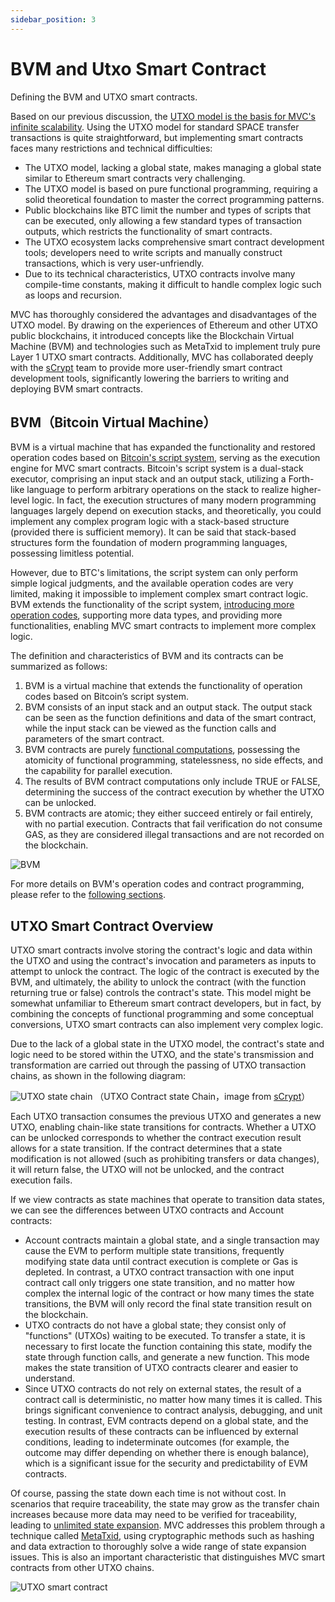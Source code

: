 ```yaml
---
sidebar_position: 3
---
```


# BVM and Utxo Smart Contract

Defining the BVM and UTXO smart contracts.

Based on our previous discussion, the [UTXO model is the basis for MVC's infinite scalability](mvc-performance). Using
the UTXO model for standard SPACE transfer transactions is quite straightforward, but implementing smart contracts faces
many restrictions and technical difficulties:

- The UTXO model, lacking a global state, makes managing a global state similar to Ethereum smart contracts very
  challenging.
- The UTXO model is based on pure functional programming, requiring a solid theoretical foundation to master the correct
  programming patterns.
- Public blockchains like BTC limit the number and types of scripts that can be executed, only allowing a few standard
  types of transaction outputs, which restricts the functionality of smart contracts.
- The UTXO ecosystem lacks comprehensive smart contract development tools; developers need to write scripts and manually
  construct transactions, which is very user-unfriendly.
- Due to its technical characteristics, UTXO contracts involve many compile-time constants, making it difficult to
  handle complex logic such as loops and recursion.

MVC has thoroughly considered the advantages and disadvantages of the UTXO model. By drawing on the experiences of
Ethereum and other UTXO public blockchains, it introduced concepts like the Blockchain Virtual Machine (BVM) and
technologies such as MetaTxid to implement truly pure Layer 1 UTXO smart contracts. Additionally, MVC has collaborated
deeply with the [sCrypt](https://scrypt.io/) team to provide more user-friendly smart contract development tools,
significantly lowering the
barriers to writing and deploying BVM smart contracts.

## BVM（Bitcoin Virtual Machine）

BVM is a virtual machine that has expanded the functionality and restored operation codes based
on [Bitcoin's script system](https://en.bitcoin.it/wiki/Script), serving as the execution engine for MVC smart
contracts. Bitcoin's script system is a dual-stack executor, comprising an input stack and an output stack, utilizing a
Forth-like language to perform arbitrary operations on the stack to realize higher-level logic. In fact, the execution
structures of many modern programming languages largely depend on execution stacks, and theoretically, you could
implement any complex program logic with a stack-based structure (provided there is sufficient memory). It can be said
that stack-based structures form the foundation of modern programming languages, possessing limitless potential.

However, due to BTC's limitations, the script system can only perform simple logical judgments, and the available
operation codes are very limited, making it impossible to implement complex smart contract logic. BVM extends the
functionality of the script
system, [introducing more operation codes](/docs/blockchain/mvc-improvements/bvm-opcode-unlocking), supporting more data
types, and providing more
functionalities, enabling MVC smart contracts to implement more complex logic.

The definition and characteristics of BVM and its contracts can be summarized as follows:

1. BVM is a virtual machine that extends the functionality of operation codes based on Bitcoin’s script system.
2. BVM consists of an input stack and an output stack. The output stack can be seen as the function definitions and data
   of
   the smart contract, while the input stack can be viewed as the function calls and parameters of the smart contract.
3. BVM contracts are purely [functional computations](https://www.turing.com/kb/introduction-to-functional-programming),
   possessing the atomicity of functional programming, statelessness,
   no
   side effects, and the capability for parallel execution.
4. The results of BVM contract computations only include TRUE or FALSE, determining the success of the contract
   execution
   by whether the UTXO can be unlocked.
5. BVM contracts are atomic; they either succeed entirely or fail entirely, with no partial execution. Contracts that
   fail
   verification do not consume GAS, as they are considered illegal transactions and are not recorded on the blockchain.

![BVM](/img/bitcoin-virtual-machine.png)

For more details on BVM's operation codes and contract programming, please refer to
the [following sections](/docs/blockchain/mvc-improvements/bvm-opcode-unlocking).

## UTXO Smart Contract Overview

UTXO smart contracts involve storing the contract's logic and data within the UTXO and using the contract's invocation
and parameters as inputs to attempt to unlock the contract. The logic of the contract is executed by the BVM, and
ultimately, the ability to unlock the contract (with the function returning true or false) controls the contract's
state. This model might be somewhat unfamiliar to Ethereum smart contract developers, but in fact, by combining the
concepts of functional programming and some conceptual conversions, UTXO smart contracts can also implement very complex
logic.

Due to the lack of a global state in the UTXO model, the contract's state and logic need to be stored within the UTXO,
and the state's transmission and transformation are carried out through the passing of UTXO transaction chains, as shown
in the following diagram:

![UTXO state chain](/img/utxo-state-chain.png)
（UTXO Contract state Chain，image from [sCrypt](https://docs.scrypt.io/how-to-write-a-contract/stateful-contract)）

Each UTXO transaction consumes the previous UTXO and generates a new UTXO, enabling chain-like state transitions for
contracts. Whether a UTXO can be unlocked corresponds to whether the contract execution result allows for a state
transition. If the contract determines that a state modification is not allowed (such as prohibiting transfers or data
changes), it will return false, the UTXO will not be unlocked, and the contract execution fails.

If we view contracts as state machines that operate to transition data states, we can see the differences between UTXO
contracts and Account contracts:

* Account contracts maintain a global state, and a single transaction may cause the EVM to perform multiple state
  transitions, frequently modifying state data until contract execution is complete or Gas is depleted. In contrast, a
  UTXO contract transaction with one input contract call only triggers one state transition, and no matter how complex
  the internal logic of the contract or how many times the state transitions, the BVM will only record the final state
  transition result on the blockchain.
* UTXO contracts do not have a global state; they consist only of "functions" (UTXOs) waiting to be executed. To
  transfer a state, it is necessary to first locate the function containing this state, modify the state through
  function calls, and generate a new function. This mode makes the state transition of UTXO contracts clearer and easier
  to understand.
* Since UTXO contracts do not rely on external states, the result of a contract call is deterministic, no matter how
  many times it is called. This brings significant convenience to contract analysis, debugging, and unit testing. In
  contrast, EVM contracts depend on a global state, and the execution results of these contracts can be influenced by
  external conditions, leading to indeterminate outcomes (for example, the outcome may differ depending on whether there
  is enough balance), which is a significant issue for the security and predictability of EVM contracts.

Of course, passing the state down each time is not without cost. In scenarios that require traceability, the state may
grow as the transfer chain increases because more data may need to be verified for traceability, leading
to [unlimited state expansion](/docs/blockchain/mvc-improvements/back-to-genesis). MVC addresses this problem through a
technique called [MetaTxid](meta_txid.md), using cryptographic methods such as hashing and data extraction to thoroughly
solve a wide range of state expansion issues. This is also an important characteristic that distinguishes MVC smart
contracts from other UTXO chains.

![UTXO smart contract](/img/bitcoin-smart-contract.png)
